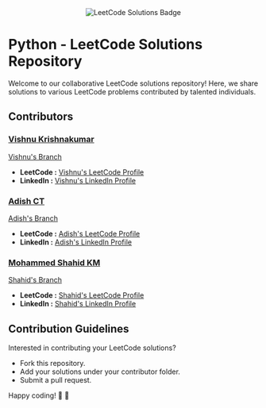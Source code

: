 <div align="center">
  <img src="https://img.shields.io/badge/LeetCode-Solutions-green" alt="LeetCode Solutions Badge">
</div>

# Python - LeetCode Solutions Repository

Welcome to our collaborative LeetCode solutions repository! Here, we share solutions to various LeetCode problems contributed by talented individuals.

## Contributors


### [Vishnu Krishnakumar](https://github.com/vishnukkrishna)
[Vishnu's Branch](https://github.com/vishnukkrishna/LeetCode-Solution/tree/test)

- **LeetCode  :** [Vishnu's LeetCode Profile](https://leetcode.com/vishnukkrishna/)
- **LinkedIn   :** [Vishnu's LinkedIn Profile](https://www.linkedin.com/in/vishnukrishnakumar/)


### [Adish CT](https://github.com/adish-ct)
[Adish's Branch](https://github.com/vishnukkrishna/LeetCode-Solution/tree/dev)
- **LeetCode  :** [Adish's LeetCode Profile](https://leetcode.com/adish_ct/)
- **LinkedIn   :** [Adish's LinkedIn Profile](https://www.linkedin.com/in/adish-ct/)

### [Mohammed Shahid KM](https://github.com/shahidthoduvil)
[Shahid's Branch](https://github.com/vishnukkrishna/LeetCode-Solution/tree/leet)
- **LeetCode  :** [Shahid's LeetCode Profile](https://leetcode.com/shahidthoduvil/)
- **LinkedIn   :** [Shahid's LinkedIn Profile](https://www.linkedin.com/in/shahidthoduvil/)



## Contribution Guidelines
Interested in contributing your LeetCode solutions?
- Fork this repository.
- Add your solutions under your contributor folder.
- Submit a pull request.

Happy coding! 🌟 🚀
